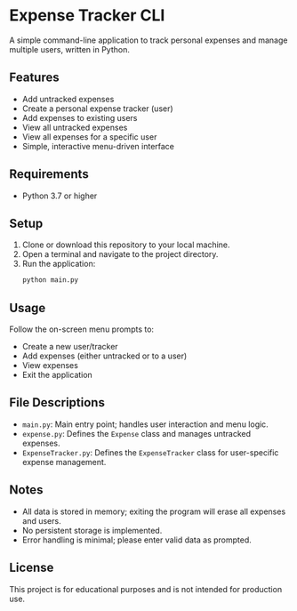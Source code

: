 # Expense Tracker CLI

A simple command-line application to track personal expenses and manage multiple users, written in Python.

## Features
- Add untracked expenses
- Create a personal expense tracker (user)
- Add expenses to existing users
- View all untracked expenses
- View all expenses for a specific user
- Simple, interactive menu-driven interface

## Requirements
- Python 3.7 or higher

## Setup
1. Clone or download this repository to your local machine.
2. Open a terminal and navigate to the project directory.
3. Run the application:
   ```bash
   python main.py
   ```

## Usage
Follow the on-screen menu prompts to:
- Create a new user/tracker
- Add expenses (either untracked or to a user)
- View expenses
- Exit the application

## File Descriptions
- `main.py`: Main entry point; handles user interaction and menu logic.
- `expense.py`: Defines the `Expense` class and manages untracked expenses.
- `ExpenseTracker.py`: Defines the `ExpenseTracker` class for user-specific expense management.

## Notes
- All data is stored in memory; exiting the program will erase all expenses and users.
- No persistent storage is implemented.
- Error handling is minimal; please enter valid data as prompted.

## License
This project is for educational purposes and is not intended for production use. 